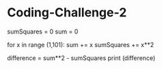 # Coding-Challenge-2

sumSquares = 0
sum = 0

for x in range (1,101):
  sum += x
  sumSquares += x**2
  
difference = sum**2 - sumSquares
print (difference)
